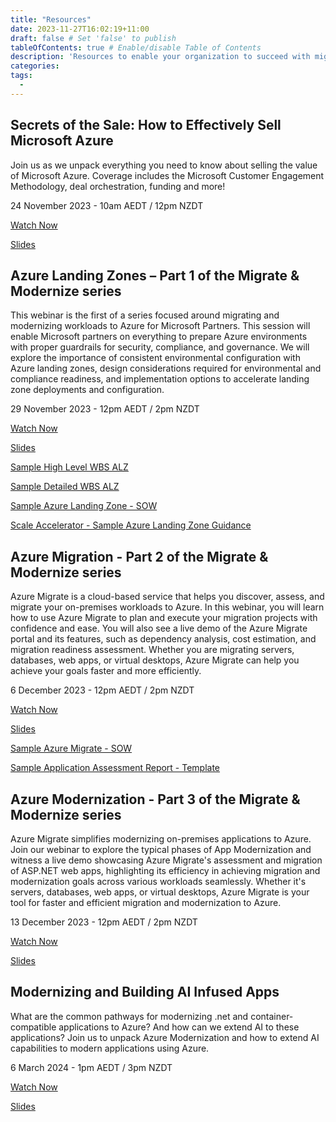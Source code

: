 ```yaml
---
title: "Resources"
date: 2023-11-27T16:02:19+11:00
draft: false # Set 'false' to publish
tableOfContents: true # Enable/disable Table of Contents
description: 'Resources to enable your organization to succeed with migrating and modernizing customer workloads to Azure including session recordings and slide decks'
categories:
tags:
  -
---
```


## Secrets of the Sale: How to Effectively Sell Microsoft Azure ##

Join us as we unpack everything you need to know about selling the value of Microsoft Azure. Coverage includes the Microsoft Customer Engagement Methodology, deal orchestration, funding and more!

24 November 2023 - 10am AEDT / 12pm NZDT

[Watch Now](https://aka.ms/MMSA/howtosellazure)

[Slides](https://livesend.microsoft.com/i/4sgTzewyG4PLUSSIGNSsWbpT02jgSEaZbnirTFw4l___OzojmSlPrtOB8DCVLGNwYTxBAx7hRLjJPQZBk0KaGgKcaUpymkIB8kpHqvEwzD___xE3QYmuZsyS1vhOUf41XZZ6ecXrixW)

## Azure Landing Zones – Part 1 of the Migrate & Modernize series ##

This webinar is the first of a series focused around migrating and modernizing workloads to Azure for Microsoft Partners. This session will enable Microsoft partners on everything to prepare Azure environments with proper guardrails for security, compliance, and governance. We will explore the importance of consistent environmental configuration with Azure landing zones, design considerations required for environmental and compliance readiness, and implementation options to accelerate landing zone deployments and configuration.

29 November 2023 - 12pm AEDT / 2pm NZDT

[Watch Now](https://livesend.microsoft.com/i/4sgTzewyG4PLUSSIGNSsWbpT02jgSEaZbnirTFw4l___OzojmSlMgIeShHNWxrxVcxWC34a9m7XiXUx6FbPLUSSIGNSRuVjgVtstKiSqnEPLUSSIGNKrPLUSSIGNA7gzlSgsvNSa3PLUSSIGNvTfXoT99KZGz8___ygb9wT)

[Slides](https://livesend.microsoft.com/i/4sgTzewyG4PLUSSIGNSsWbpT02jgSEaZbnirTFw4l___OzojmSlO2f7LqlW7lwzU8Xnjd2PUUwllNJy9VISSb6zUM3I6WoNMUopPgeIFuK2hwPce5WWH42UhhkyPLUSSIGNTo34C2PLUSSIGNWgUziM)

[Sample High Level WBS ALZ](https://livesend.microsoft.com/i/4sgTzewyG4PLUSSIGNSsWbpT02jgSEaZbnirTFw4l___OzojmSlOix5ixPLUSSIGNLZGERHHgaUNAFPLUSSIGNFa5Jf5Ii4M0VY6Bxv5nQjszfRonA1acb2bqqjIM21YJ3JlX61Wf2rvqQY0x2z9GaS)

[Sample Detailed WBS ALZ](https://livesend.microsoft.com/i/4sgTzewyG4PLUSSIGNSsWbpT02jgSEaZbnirTFw4l___OzojmSlO2f7LqlW7lwzU8Xnjd2PUUaOmvLvpc8F6___pMR___xPLUSSIGNVeBj2SM4y5fRAMrxUtknGfp9UIZ___fpjOLSQ8P7aFCNBGAG)

[Sample Azure Landing Zone - SOW](https://livesend.microsoft.com/i/4sgTzewyG4PLUSSIGNSsWbpT02jgSEaZbnirTFw4l___OzojmSlMGh4oVLsqbP0qC4tg0ae24aatAIIKTHvCQQmJ4w8mPSr3ZyUUEg1InLfGOkNAYRW1zA395ADikQv0tUV8c2NDR)

[Scale Accelerator - Sample Azure Landing Zone Guidance](https://livesend.microsoft.com/i/4sgTzewyG4PLUSSIGNSsWbpT02jgSEaZbnirTFw4l___OzojmSlMGh4oVLsqbP0qC4tg0ae24GNywFxe0u9UQDuHcPRmE7Y0ox9SgIqhCggzd1hm9qg3A5RY3o3H0PUx5QcAQaaFK)

## Azure Migration - Part 2 of the Migrate & Modernize series ##

Azure Migrate is a cloud-based service that helps you discover, assess, and migrate your on-premises workloads to Azure. In this webinar, you will learn how to use Azure Migrate to plan and execute your migration projects with confidence and ease. You will also see a live demo of the Azure Migrate portal and its features, such as dependency analysis, cost estimation, and migration readiness assessment. Whether you are migrating servers, databases, web apps, or virtual desktops, Azure Migrate can help you achieve your goals faster and more efficiently.

6 December 2023 - 12pm AEDT / 2pm NZDT

[Watch Now](https://livesend.microsoft.com/i/AgF1kGOIh2gnlqKDy9B6HPLUSSIGNMAIbhR1QYEN2xY4CUDJ6MwWcIDdFRik8AbjRckD8EbwDoSa4ZFbCTFLhgrjZwXNVzn4O0DGzgz7kXj2DShWcWfSOvp5e21PVWLGIebH5zC)

[Slides](https://livesend.microsoft.com/i/AgF1kGOIh2gnlqKDy9B6HPLUSSIGNMAIbhR1QYEN2xY4CUDJ6Pi0iPLUSSIGN4kG0D0U7isHjCjJWbkSHUVZtEMSuT2LNPVJhe1rshvX0Wyf0ov4U37vpljIt7wPLUSSIGN2Q6YHuoZgXTEi7qy9l)

[Sample Azure Migrate - SOW](https://livesend.microsoft.com/i/AgF1kGOIh2gnlqKDy9B6HPLUSSIGNMAIbhR1QYEN2xY4CUDJ6PySzFC84ugvBqW2VCOsHFmiaFj___AO2aBkxlasEilPmzEaSPLUSSIGN___w2BnUaEc7TxTWylc___cxC8CVJ1CZGbApzS8mCao)

[Sample Application Assessment Report - Template](https://livesend.microsoft.com/i/AgF1kGOIh2gnlqKDy9B6HPLUSSIGNMAIbhR1QYEN2xY4CUDJ6MhcTI5q0CUdIDxYs___AflxSu7fNIVOeae6Ce52zjn___kuSsu2Iq9tLDjMRveq___RiOmKDZjy90iGMKObEFd91U4xg)

## Azure Modernization - Part 3 of the Migrate & Modernize series ##

Azure Migrate simplifies modernizing on-premises applications to Azure. Join our webinar to explore the typical phases of App Modernization and witness a live demo showcasing Azure Migrate's assessment and migration of ASP.NET web apps, highlighting its efficiency in achieving migration and modernization goals across various workloads seamlessly. Whether it's servers, databases, web apps, or virtual desktops, Azure Migrate is your tool for faster and efficient migration and modernization to Azure.

13 December 2023 - 12pm AEDT / 2pm NZDT

[Watch Now](https://livesend.microsoft.com/i/4sgTzewyG4PLUSSIGNSsWbpT02jgSEaZbnirTFw4l___OzojmSlOix5ixPLUSSIGNLZGERHHgaUNAFPLUSSIGNFyCD70qKhG4MLx7xcz2UCVj___Wk2jQBVWd71OkD7wiamB4___lYiPSdXHnFr___jWNBQ4n)

[Slides](https://livesend.microsoft.com/i/4sgTzewyG4PLUSSIGNSsWbpT02jgSEaZbnirTFw4l___OzojmSlPrtOB8DCVLGNwYTxBAx7hRetypXPLUSSIGNWZg8EPLUSSIGNpowUrS6DTTSV61UAep53EjyjdgxGlSyKPU9lmnWLDpJ7PCyCQroR)

## Modernizing and Building AI Infused Apps ##

What are the common pathways for modernizing .net and container-compatible applications to Azure? And how can we extend AI to these applications? Join us to unpack Azure Modernization and how to extend AI capabilities to modern applications using Azure.

6 March 2024 - 1pm AEDT / 3pm NZDT

[Watch Now](https://livesend.microsoft.com/i/4sgTzewyG4PLUSSIGNSsWbpT02jgSEaZbnirTFw4l___OzojmSlP3DZF52dZtDGjeWYjias29z10s9eFOpizswgfSYfNxuEBPLUSSIGN5bA5BgoG___0DhD7ij5E4ETNPLUSSIGN0mtsl9RQnxJ2DMME4)

[Slides](https://livesend.microsoft.com/i/4sgTzewyG4PLUSSIGNSsWbpT02jgSEaZbnirTFw4l___OzojmSlMgIeShHNWxrxVcxWC34a9mUPLUSSIGNvWKWf4Ae1XPB8sPLUSSIGNHrhZ4hws7fDJH6HMaOPrBtAwE1mSLMa33GHmCpcMXRp958a)
